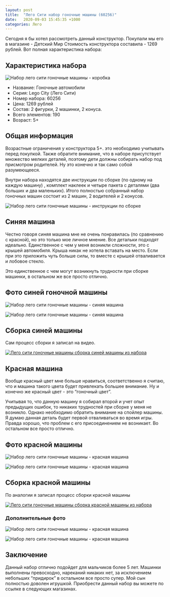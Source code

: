 ```yaml
---
layout: post
title:  "Лего Сити набор гоночные машины (60256)"
date:   2020-09-03 15:45:35 +1000
categories: Лего
---
```


Сегодня я бы хотел рассмотреть данный конструктор. Покупали мы его в магазине - Детский Мир Стоимость конструктора составила - 1269 рублей. Вот полная характеристика набора:

## Характеристика набора
![Набор лего сити гоночные машины - коробка](https://flaaim.github.io/toys-blog/assets/img/IMG_20200901_184411.jpg)

- Название: Гоночные автомобили 
- Серия: Lego City (Лего Сити) 
- Номер набора: 60256
- Цена: 1269 рублей
- Состав: 2 фигурки, 2 машинки, 2 конуса. 
- Всего элементов: 190
- Возраст: 5+

## Общая информация

Возрастные ограничения у конструктора 5+. это необходимо учитывать перед покупкой. Также обратите внимание, что в наборе присутствует множество мелких деталей, поэтому дети должны собирать набор под присмотром родителей. Ну это конечно и так само собой разумеющееся. 

Внутри набора находятся две инструкции по сборке (по одному на каждую машину) , комплект наклеек и четыре пакета с деталями (два больших и два маленьких). Итого полностью собранный набор гоночных машин состоит из 2 машин, 2 водителей и 2 конусов. 

![Набор лего сити гоночные машины - инструкции по сборке](https://flaaim.github.io/toys-blog/assets/img/IMG_20200903_121504.jpg)

## Синяя машина

Честно говоря синяя машина мне не очень понравилась (по сравнению с красной), но это только мое личное мнение. Все детальки подходят идеально. Единственное с чем у меня возникли сложности, это с крышей автомобиля. Крыша никак не хотела вставать на место. Если при это приложить чуть больше силы, то вместе с крышей отваливается и лобовое стекло. 

Это единственное с чем могут возникнуть трудности при сборке машинки, в остальном же все просто отлично.

## Фото синей гоночной машины
![Набор лего сити гоночные машины - синяя машина](https://flaaim.github.io/toys-blog/assets/img/IMG_20200903_124218.jpg)

![Набор лего сити гоночные машины - синяя машина](https://flaaim.github.io/toys-blog/assets/img/IMG_20200903_124210.jpg)

## Сборка синей машины

Сам процесс сборки я записал на видео.

[![Лего сити гоночные машины сборка синей машины из набора](https://img.youtube.com/vi/9zZMiq10HCQ/0.jpg)](https://www.youtube.com/watch?v=9zZMiq10HCQ)

## Красная машина 

Вообще красный цвет мне больше нравиться, соответственно я считаю, что и машина такого цвета будет привлекать большее внимание. Ну и конечно же красный цвет - это “гоночный цвет”.

Учитывая то, что данную машину я собирал второй и учет опыт предыдущих ошибок, то никаких трудностей при сборке у меня не возникло. Однако необходимо обратить внимание на спойлер машины. Я думаю данная деталь будет первой отваливаться во время игры. Правда хорошо, что проблем с его присоединением не возникает. Во остальном все просто отлично.

## Фото красной машины
![Набор лего сити гоночные машины - красная машина](https://flaaim.github.io/toys-blog/assets/img/IMG_20200903_180512.jpg)

![Набор лего сити гоночные машины - красная машина](https://flaaim.github.io/toys-blog/assets/img/IMG_20200902_180456.jpg)
## Сборка красной машины 

По аналогии я записал процесс сборки красной машины

[![Лего сити гоночные машины сборка красной машины из набора](https://img.youtube.com/vi/Sqrapa9k-BU/0.jpg)](https://www.youtube.com/watch?v=Sqrapa9k-BU)

### Дополнительные фото
![Набор лего сити гоночные машины - красная машина](https://flaaim.github.io/toys-blog/assets/img/IMG_20200902_180538.jpg)

![Набор лего сити гоночные машины - красная машина](https://flaaim.github.io/toys-blog/assets/img/IMG_20200902_180504.jpg)

## Заключение 

Данный набор отлично подойдет для мальчиков более 5 лет.  Машинки выполнены превосходно, нареканий никаких нет, за исключением небольших “придирок” в остальном все просто супер. Мой сын полностью доволен игрушкой. Приобрести данный набор вы можете по ссылке в следующих магазинах.






